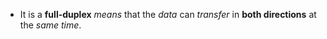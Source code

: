 - It is a **full-duplex** *means* that the *data* can *transfer* in **both directions** at the *same time*.